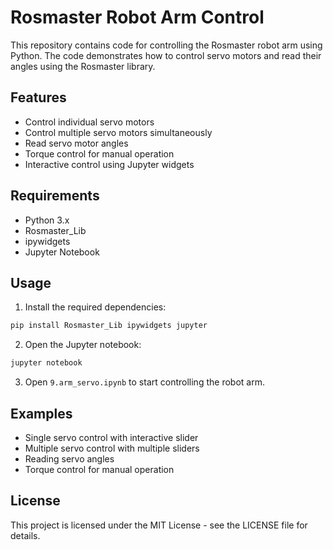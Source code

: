 # Rosmaster Robot Arm Control

This repository contains code for controlling the Rosmaster robot arm using Python. The code demonstrates how to control servo motors and read their angles using the Rosmaster library.

## Features

- Control individual servo motors
- Control multiple servo motors simultaneously
- Read servo motor angles
- Torque control for manual operation
- Interactive control using Jupyter widgets

## Requirements

- Python 3.x
- Rosmaster_Lib
- ipywidgets
- Jupyter Notebook

## Usage

1. Install the required dependencies:
```bash
pip install Rosmaster_Lib ipywidgets jupyter
```

2. Open the Jupyter notebook:
```bash
jupyter notebook
```

3. Open `9.arm_servo.ipynb` to start controlling the robot arm.

## Examples

- Single servo control with interactive slider
- Multiple servo control with multiple sliders
- Reading servo angles
- Torque control for manual operation

## License

This project is licensed under the MIT License - see the LICENSE file for details. 